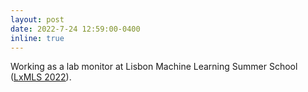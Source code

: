 ```yaml
---
layout: post
date: 2022-7-24 12:59:00-0400
inline: true
---
```


Working as a lab monitor at Lisbon Machine Learning Summer School ([LxMLS 2022](http://lxmls.it.pt/2022/)).
